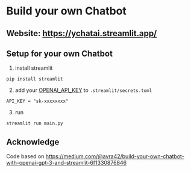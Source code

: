 # Build your own Chatbot

## Website: https://ychatai.streamlit.app/


## Setup for your own Chatbot
1. install streamlit
```
pip install streamlit
```
2. add your [OPENAI_API_KEY](https://platform.openai.com/account/api-keys) to `.streamlit/secrets.toml`
```
API_KEY = "sk-xxxxxxxx"
```
3. run
```
streamlit run main.py
```

## Acknowledge
Code based on https://medium.com/@avra42/build-your-own-chatbot-with-openai-gpt-3-and-streamlit-6f1330876846
